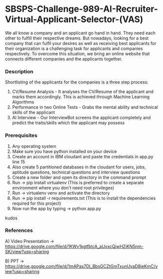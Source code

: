 # SBSPS-Challenge-989-AI-Recruiter-Virtual-Applicant-Selector-(VAS)
We all know a company and an applicant go hand in hand. They need each other to fulfill their respective dreams. But nowadays, looking for a best company that can fulfil your desires as well as receiving best applicants for their organization is a challenging task for applicants and companies respectively. To overcome this situation, we bring an online website that connects different companies and the applicants together.
### Description
Shortlisting of the applicants for the companies is a three step process:
  1. CV/Resume Analysis - It analyses the CV/Resume of the applicant and marks them accordingly. This is achieved through Machine Learning Algorithms
  2. Performance in two Online Tests - Grabs the mental ability and technical skills of the applicant
  3. AI Interview - Our InterviewBot screens the applicant completely and predict the traits/skills which the applicant may possess
### Prerequisites
1. Any operating system
2. Make sure you have python installed on your device
3. Create an account in IBM cloudant and paste the credentials in app.py line 15
4. Also create 5 partitioned databases in the cloudant for users, jobs, aptitude questions, technical questions and interview questions
5. Create a new folder and open its directory in the command prompt
6. Run -> pip install virtualenv (This is preferred to create a separate environment where you don't need root privileges)
7. Run -> virtualenv venv and activate the directory
8. Run -> pip install -r requirements.txt (This is to install the dependencies required for this project)
9. Now run the app by typing -> python app.py

kudos
### References
A) Video Presentation -> https://drive.google.com/file/d/1KWv1kgtfblcA_aUxxcQiwHZiKN5nm-SK/view?usp=sharing

B) PPT -> https://drive.google.com/file/d/1mAPas7DI_BbsGCZtGmTxunUvaD8ieKmC/view?usp=sharing
